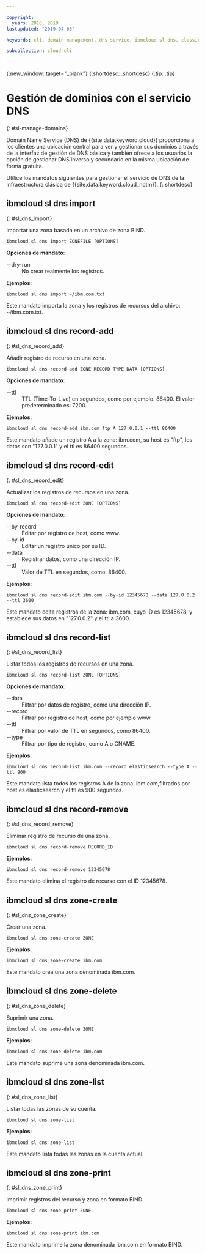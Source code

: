 ```yaml
---

copyright:
  years: 2018, 2019
lastupdated: "2019-04-03"

keywords: cli, domain management, dns service, ibmcloud sl dns, classic infrastructure, management interface, dns, dns cli, manage dns cli

subcollection: cloud-cli

---
```


{:new_window: target="_blank"}
{:shortdesc: .shortdesc}
{:tip: .tip}

# Gestión de dominios con el servicio DNS
{: #sl-manage-domains}

Domain Name Service (DNS) de {{site.data.keyword.cloud}} proporciona a los clientes una ubicación central para ver y gestionar sus dominios a través de la interfaz de gestión de DNS básica y también ofrece a los usuarios la opción de gestionar DNS inverso y secundario en la misma ubicación de forma gratuita.

Utilice los mandatos siguientes para gestionar el servicio de DNS de la infraestructura clásica de {{site.data.keyword.cloud_notm}}.
{: shortdesc}

## ibmcloud sl dns import
{: #sl_dns_import}

Importar una zona basada en un archivo de zona BIND.
```
ibmcloud sl dns import ZONEFILE [OPTIONS]
```

<strong>Opciones de mandato</strong>:
<dl>
<dt>--dry-run</dt>
<dd>No crear realmente los registros.</dd>
</dl>

**Ejemplos**:
```
ibmcloud sl dns import ~/ibm.com.txt
```
Este mandato importa la zona y los registros de recursos del archivo: ~/ibm.com.txt.


## ibmcloud sl dns record-add
{: #sl_dns_record_add}

Añadir registro de recurso en una zona.
```
ibmcloud sl dns record-add ZONE RECORD TYPE DATA [OPTIONS]
```

<strong>Opciones de mandato</strong>:
<dl>
<dt>--ttl</dt>
<dd>TTL (Time-To-Live) en segundos, como por ejemplo: 86400. El valor predeterminado es: 7200.</dd>
</dl>

**Ejemplos**:
```
ibmcloud sl dns record-add ibm.com ftp A 127.0.0.1 --ttl 86400
```
Este mandato añade un registro A a la zona: ibm.com, su host es "ftp", los datos son "127.0.0.1" y el ttl es 86400 segundos.


## ibmcloud sl dns record-edit
{: #sl_dns_record_edit}

Actualizar los registros de recursos en una zona.
```
ibmcloud sl dns record-edit ZONE [OPTIONS]
```

<strong>Opciones de mandato</strong>:
<dl>
<dt>--by-record</dt>
<dd>Editar por registro de host, como www.</dd>
<dt>--by-id</dt>
<dd>Editar un registro único por su ID.</dd>
<dt>--data</dt>
<dd>Registrar datos, como una dirección IP.</dd>
<dt>--ttl</dt>
<dd>Valor de TTL en segundos, como: 86400.</dd>
</dl>

**Ejemplos**:
```
ibmcloud sl dns record-edit ibm.com --by-id 12345678 --data 127.0.0.2 --ttl 3600
```
Este mandato edita registros de la zona: ibm.com, cuyo ID es 12345678, y establece sus datos en "127.0.0.2" y el ttl a 3600.


## ibmcloud sl dns record-list
{: #sl_dns_record_list}

Listar todos los registros de recursos en una zona.
```
ibmcloud sl dns record-list ZONE [OPTIONS]
```

<strong>Opciones de mandato</strong>:
<dl>
<dt>--data</dt>
<dd>Filtrar por datos de registro, como una dirección IP.</dd>
<dt>--record</dt>
<dd>Filtrar por registro de host, como por ejemplo www.</dd>
<dt>--ttl</dt>
<dd>Filtrar por valor de TTL en segundos, como 86400.</dd>
<dt>--type</dt>
<dd>Filtrar por tipo de registro, como A o CNAME.</dd>
</dl>

**Ejemplos**:
```
ibmcloud sl dns record-list ibm.com --record elasticsearch --type A --ttl 900
```
Este mandato lista todos los registros A de la zona: ibm.com,filtrados por host es elasticsearch y el ttl es 900 segundos.


## ibmcloud sl dns record-remove
{: #sl_dns_record_remove}

Eliminar registro de recurso de una zona.
```
ibmcloud sl dns record-remove RECORD_ID
```

**Ejemplos**:
```
ibmcloud sl dns record-remove 12345678
```
Este mandato elimina el registro de recurso con el ID 12345678.


## ibmcloud sl dns zone-create
{: #sl_dns_zone_create}

Crear una zona.
```
ibmcloud sl dns zone-create ZONE
```

**Ejemplos**:
```
ibmcloud sl dns zone-create ibm.com
```
Este mandato crea una zona denominada ibm.com.


## ibmcloud sl dns zone-delete
{: #sl_dns_zone_delete}

Suprimir una zona.
```
ibmcloud sl dns zone-delete ZONE
```

**Ejemplos**:
```
ibmcloud sl dns zone-delete ibm.com
```
Este mandato suprime una zona denominada ibm.com.


## ibmcloud sl dns zone-list
{: #sl_dns_zone_list}

Listar todas las zonas de su cuenta.
```
ibmcloud sl dns zone-list
```

**Ejemplos**:
```
ibmcloud sl dns zone-list
```
Este mandato lista todas las zonas en la cuenta actual.


## ibmcloud sl dns zone-print
{: #sl_dns_zone_print}

Imprimir registros del recurso y zona en formato BIND.
```
ibmcloud sl dns zone-print ZONE
```

**Ejemplos**:
```
ibmcloud sl dns zone-print ibm.com
```
Este mandato imprime la zona denominada ibm.com en formato BIND.
